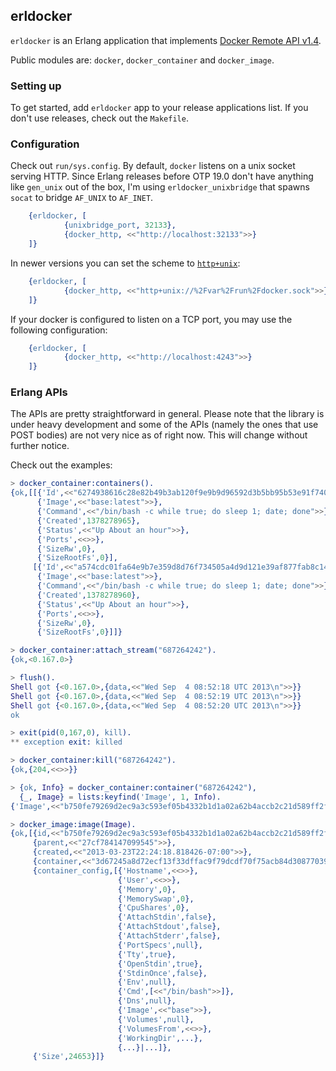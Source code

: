 ## erldocker

`erldocker` is an Erlang application that implements [Docker Remote API v1.4](http://docs.docker.io/en/latest/api/docker_remote_api_v1.4/).

Public modules are: `docker`, `docker_container` and `docker_image`.

### Setting up

To get started, add `erldocker` app to your release applications list. If you don't use releases, check out the `Makefile`.

### Configuration

Check out `run/sys.config`. By default, `docker` listens on a unix socket serving HTTP.
Since Erlang releases before OTP 19.0 don't have anything like `gen_unix` out of the box, I'm using `erldocker_unixbridge`
that spawns `socat` to bridge `AF_UNIX` to `AF_INET`.

```erlang
    {erldocker, [
            {unixbridge_port, 32133},
            {docker_http, <<"http://localhost:32133">>}
    ]}
```

In newer versions you can set the scheme to [`http+unix`](https://github.com/benoitc/hackney/blob/21f84df8aeced6b5dc0d5de3f3be3f5d20f103f1/src/hackney_url.erl#L49):
```erlang
    {erldocker, [
            {docker_http, <<"http+unix://%2Fvar%2Frun%2Fdocker.sock">>}
    ]}
```

If your docker is configured to listen on a TCP port, you may use the following configuration:

```erlang
    {erldocker, [
            {docker_http, <<"http://localhost:4243">>}
    ]}
```

### Erlang APIs

The APIs are pretty straightforward in general.
Please note that the library is under heavy development and some of the APIs (namely the ones that use POST bodies)
are not very nice as of right now. This will change without further notice.

Check out the examples:

```erlang
> docker_container:containers().
{ok,[[{'Id',<<"6274938616c28e82b49b3ab120f9e9b9d96592d3b5bb95b53e91f740aca76243">>},
      {'Image',<<"base:latest">>},
      {'Command',<<"/bin/bash -c while true; do sleep 1; date; done">>},
      {'Created',1378278965},
      {'Status',<<"Up About an hour">>},
      {'Ports',<<>>},
      {'SizeRw',0},
      {'SizeRootFs',0}],
     [{'Id',<<"a574cdc01fa64e9b7e359d8d76f734505a4d9d121e39af877fab8c14a5d93baf">>},
      {'Image',<<"base:latest">>},
      {'Command',<<"/bin/bash -c while true; do sleep 1; date; done">>},
      {'Created',1378278960},
      {'Status',<<"Up About an hour">>},
      {'Ports',<<>>},
      {'SizeRw',0},
      {'SizeRootFs',0}]]}

> docker_container:attach_stream("687264242").
{ok,<0.167.0>}

> flush().
Shell got {<0.167.0>,{data,<<"Wed Sep  4 08:52:18 UTC 2013\n">>}}
Shell got {<0.167.0>,{data,<<"Wed Sep  4 08:52:19 UTC 2013\n">>}}
Shell got {<0.167.0>,{data,<<"Wed Sep  4 08:52:20 UTC 2013\n">>}}
ok

> exit(pid(0,167,0), kill).
** exception exit: killed

> docker_container:kill("687264242").
{ok,{204,<<>>}}

> {ok, Info} = docker_container:container("687264242"),
  {_, Image} = lists:keyfind('Image', 1, Info).
{'Image',<<"b750fe79269d2ec9a3c593ef05b4332b1d1a02a62b4accb2c21d589ff2f5f2dc">>}

> docker_image:image(Image).
{ok,[{id,<<"b750fe79269d2ec9a3c593ef05b4332b1d1a02a62b4accb2c21d589ff2f5f2dc">>},
     {parent,<<"27cf784147099545">>},
     {created,<<"2013-03-23T22:24:18.818426-07:00">>},
     {container,<<"3d67245a8d72ecf13f33dffac9f79dcdf70f75acb84d308770391510e0c23ad0">>},
     {container_config,[{'Hostname',<<>>},
                        {'User',<<>>},
                        {'Memory',0},
                        {'MemorySwap',0},
                        {'CpuShares',0},
                        {'AttachStdin',false},
                        {'AttachStdout',false},
                        {'AttachStderr',false},
                        {'PortSpecs',null},
                        {'Tty',true},
                        {'OpenStdin',true},
                        {'StdinOnce',false},
                        {'Env',null},
                        {'Cmd',[<<"/bin/bash">>]},
                        {'Dns',null},
                        {'Image',<<"base">>},
                        {'Volumes',null},
                        {'VolumesFrom',<<>>},
                        {'WorkingDir',...},
                        {...}|...]},
     {'Size',24653}]}
```
